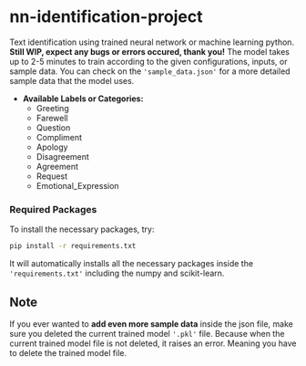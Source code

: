 # nn-identification-project
Text identification using trained neural network or machine learning python. **Still WIP, expect any bugs or errors occured, thank you!**
The model takes up to 2-5 minutes to train according to the given configurations, inputs, or sample data. You can check on the `'sample_data.json'` for a more detailed sample data that the model uses.

- **Available Labels or Categories:**
    - Greeting
    - Farewell
    - Question
    - Compliment
    - Apology
    - Disagreement
    - Agreement
    - Request
    - Emotional_Expression

### Required Packages
To install the necessary packages, try:
```bash
pip install -r requirements.txt
```
It will automatically installs all the necessary packages inside the `'requirements.txt'` including the numpy and scikit-learn.

## Note
If you ever wanted to **add even more sample data** inside the json file, make sure you deleted the current trained model `'.pkl'` file. Because when the current trained model file is not deleted, it raises an error. Meaning you have to delete the trained model file.
